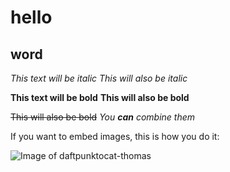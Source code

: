 # hello
## word
*This text will be italic*
_This will also be italic_

**This text will be bold**
__This will also be bold__

~~This will also be bold~~
_You **can** combine them_

If you want to embed images, this is how you do it:

![Image of daftpunktocat-thomas](https://octodex.github.com/images/daftpunktocat-thomas.png)
